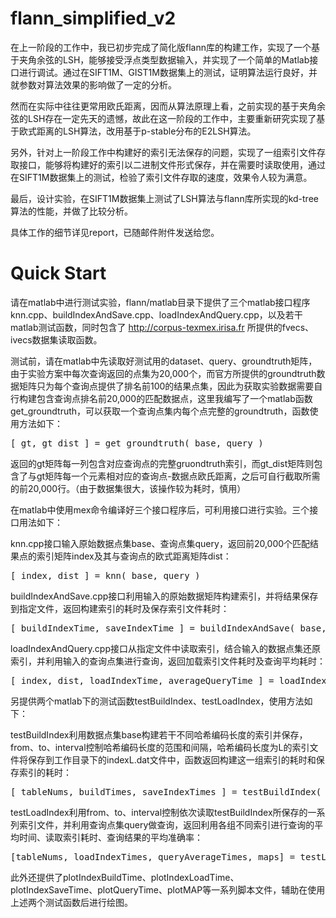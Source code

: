 # flann_simplified_v2
在上一阶段的工作中，我已初步完成了简化版flann库的构建工作，实现了一个基于夹角余弦的LSH，能够接受浮点类型数据输入，并实现了一个简单的Matlab接口进行调试。通过在SIFT1M、GIST1M数据集上的测试，证明算法运行良好，并就参数对算法效果的影响做了一定的分析。

然而在实际中往往更常用欧氏距离，因而从算法原理上看，之前实现的基于夹角余弦的LSH存在一定先天的遗憾，故此在这一阶段的工作中，主要重新研究实现了基于欧式距离的LSH算法，改用基于p-stable分布的E2LSH算法。

另外，针对上一阶段工作中构建好的索引无法保存的问题，实现了一组索引文件存取接口，能够将构建好的索引以二进制文件形式保存，并在需要时读取使用，通过在SIFT1M数据集上的测试，检验了索引文件存取的速度，效果令人较为满意。

最后，设计实验，在SIFT1M数据集上测试了LSH算法与flann库所实现的kd-tree算法的性能，并做了比较分析。

具体工作的细节详见report，已随邮件附件发送给您。
　　
# Quick Start
请在matlab中进行测试实验，flann/matlab目录下提供了三个matlab接口程序knn.cpp、buildIndexAndSave.cpp、loadIndexAndQuery.cpp，以及若干matlab测试函数，同时包含了 http://corpus-texmex.irisa.fr 所提供的fvecs、ivecs数据集读取函数。

测试前，请在matlab中先读取好测试用的dataset、query、groundtruth矩阵，由于实验方案中每次查询返回的点集为20,000个，而官方所提供的groundtruth数据矩阵只为每个查询点提供了排名前100的结果点集，因此为获取实验数据需要自行构建包含查询点排名前20,000的匹配数据点，这里我编写了一个matlab函数get_groundtruth，可以获取一个查询点集内每个点完整的groundtruth，函数使用方法如下：

<pre>[ gt, gt_dist ] = get_groundtruth( base, query )</pre>

返回的gt矩阵每一列包含对应查询点的完整gruondtruth索引，而gt_dist矩阵则包含了与gt矩阵每一个元素相对应的查询点-数据点欧氏距离，之后可自行截取所需的前20,000行。（由于数据集很大，该操作较为耗时，慎用）

在matlab中使用mex命令编译好三个接口程序后，可利用接口进行实验。三个接口用法如下：

knn.cpp接口输入原始数据点集base、查询点集query，返回前20,000个匹配结果点的索引矩阵index及其与查询点的欧式距离矩阵dist：

<pre>[ index, dist ] = knn( base, query )</pre>

buildIndexAndSave.cpp接口利用输入的原始数据矩阵构建索引，并将结果保存到指定文件，返回构建索引的耗时及保存索引文件耗时：

<pre>[ buildIndexTime, saveIndexTime ] = buildIndexAndSave( base, filename, indexHashTableNumber )</pre>

loadIndexAndQuery.cpp接口从指定文件中读取索引，结合输入的数据点集还原索引，并利用输入的查询点集进行查询，返回加载索引文件耗时及查询平均耗时：

<pre>[ index, dist, loadIndexTime, averageQueryTime ] = loadIndexAndQuery( filename, base, query )</pre>

另提供两个matlab下的测试函数testBuildIndex、testLoadIndex，使用方法如下：

testBuildIndex利用数据点集base构建若干不同哈希编码长度的索引并保存，from、to、interval控制哈希编码长度的范围和间隔，哈希编码长度为L的索引文件将保存到工作目录下的indexL.dat文件中，函数返回构建这一组索引的耗时和保存索引的耗时：

<pre>[ tableNums, buildTimes, saveIndexTimes ] = testBuildIndex( base, from, to, interval )</pre>

testLoadIndex利用from、to、interval控制依次读取testBuildIndex所保存的一系列索引文件，并利用查询点集query做查询，返回利用各组不同索引进行查询的平均时间、读取索引耗时、查询结果的平均准确率：

<pre>[tableNums, loadIndexTimes, queryAverageTimes, maps] = testLoadIndex(base, from, to, interval, query, gt)</pre>

此外还提供了plotIndexBuildTime、plotIndexLoadTime、plotIndexSaveTime、plotQueryTime、plotMAP等一系列脚本文件，辅助在使用上述两个测试函数后进行绘图。

